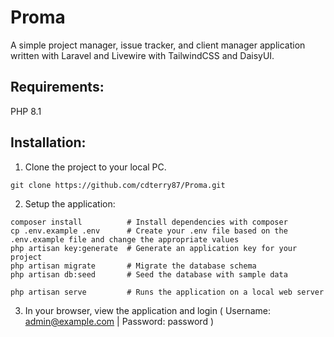 # Proma
A simple project manager, issue tracker, and client manager application written with Laravel and Livewire with TailwindCSS and DaisyUI. 


## Requirements:
PHP 8.1

## Installation:
1. Clone the project to your local PC.
```
git clone https://github.com/cdterry87/Proma.git
```

2. Setup the application:
```
composer install          # Install dependencies with composer
cp .env.example .env      # Create your .env file based on the .env.example file and change the appropriate values
php artisan key:generate  # Generate an application key for your project
php artisan migrate       # Migrate the database schema
php artisan db:seed       # Seed the database with sample data

php artisan serve         # Runs the application on a local web server
```

3. In your browser, view the application and login ( Username: admin@example.com | Password: password )
